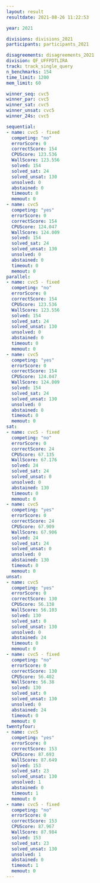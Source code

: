 ```yaml
---
layout: result
resultdate: 2021-08-26 11:22:53

year: 2021

divisions: divisions_2021
participants: participants_2021

disagreements: disagreements_2021
division: QF_UFFPDTLIRA
track: track_single_query
n_benchmarks: 154
time_limit: 1200
mem_limit: 60

winner_seq: cvc5
winner_par: cvc5
winner_sat: cvc5
winner_unsat: cvc5
winner_24s: cvc5

sequential:
- name: cvc5 - fixed
  competing: "no"
  errorScore: 0
  correctScore: 154
  CPUScore: 123.536
  WallScore: 123.556
  solved: 154
  solved_sat: 24
  solved_unsat: 130
  unsolved: 0
  abstained: 0
  timeout: 0
  memout: 0
- name: cvc5
  competing: "yes"
  errorScore: 0
  correctScore: 154
  CPUScore: 124.047
  WallScore: 124.009
  solved: 154
  solved_sat: 24
  solved_unsat: 130
  unsolved: 0
  abstained: 0
  timeout: 0
  memout: 0
parallel:
- name: cvc5 - fixed
  competing: "no"
  errorScore: 0
  correctScore: 154
  CPUScore: 123.536
  WallScore: 123.556
  solved: 154
  solved_sat: 24
  solved_unsat: 130
  unsolved: 0
  abstained: 0
  timeout: 0
  memout: 0
- name: cvc5
  competing: "yes"
  errorScore: 0
  correctScore: 154
  CPUScore: 124.047
  WallScore: 124.009
  solved: 154
  solved_sat: 24
  solved_unsat: 130
  unsolved: 0
  abstained: 0
  timeout: 0
  memout: 0
sat:
- name: cvc5 - fixed
  competing: "no"
  errorScore: 0
  correctScore: 24
  CPUScore: 67.135
  WallScore: 67.176
  solved: 24
  solved_sat: 24
  solved_unsat: 0
  unsolved: 0
  abstained: 130
  timeout: 0
  memout: 0
- name: cvc5
  competing: "yes"
  errorScore: 0
  correctScore: 24
  CPUScore: 67.909
  WallScore: 67.906
  solved: 24
  solved_sat: 24
  solved_unsat: 0
  unsolved: 0
  abstained: 130
  timeout: 0
  memout: 0
unsat:
- name: cvc5
  competing: "yes"
  errorScore: 0
  correctScore: 130
  CPUScore: 56.138
  WallScore: 56.103
  solved: 130
  solved_sat: 0
  solved_unsat: 130
  unsolved: 0
  abstained: 24
  timeout: 0
  memout: 0
- name: cvc5 - fixed
  competing: "no"
  errorScore: 0
  correctScore: 130
  CPUScore: 56.402
  WallScore: 56.38
  solved: 130
  solved_sat: 0
  solved_unsat: 130
  unsolved: 0
  abstained: 24
  timeout: 0
  memout: 0
twentyfour:
- name: cvc5
  competing: "yes"
  errorScore: 0
  correctScore: 153
  CPUScore: 87.693
  WallScore: 87.649
  solved: 153
  solved_sat: 23
  solved_unsat: 130
  unsolved: 1
  abstained: 0
  timeout: 1
  memout: 0
- name: cvc5 - fixed
  competing: "no"
  errorScore: 0
  correctScore: 153
  CPUScore: 87.967
  WallScore: 87.984
  solved: 153
  solved_sat: 23
  solved_unsat: 130
  unsolved: 1
  abstained: 0
  timeout: 1
  memout: 0
---
```

